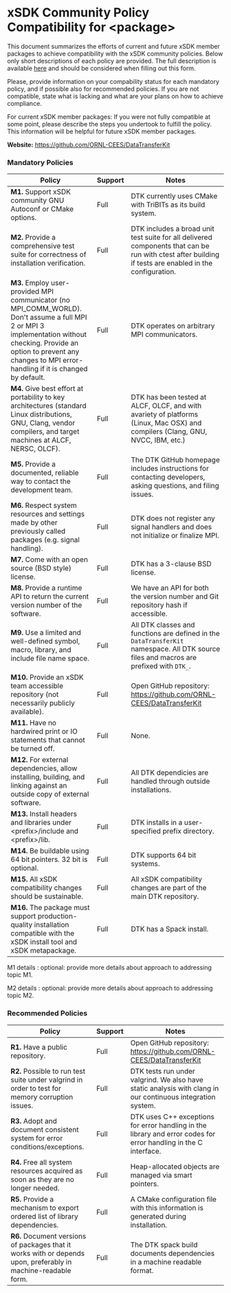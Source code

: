 # xSDK Community Policy Compatibility for \<package\>

This document summarizes the efforts of current and future xSDK member packages to achieve compatibility with the xSDK community policies. Below only short descriptions of each policy are provided. The full description is available [here](https://docs.google.com/document/d/1DCx2Duijb0COESCuxwEEK1j0BPe2cTIJ-AjtJxt3290/edit#heading=h.2hp5zbf0n3o3)
and should be considered when filling out this form.

Please, provide information on your compability status for each mandatory policy, and if possible also for recommended policies.
If you are not compatible, state what is lacking and what are your plans on how to achieve compliance.

For current xSDK member packages: If you were not fully compatible at some point, please describe the steps you undertook to fulfill the policy. This information will be helpful for future xSDK member packages.

**Website:** https://github.com/ORNL-CEES/DataTransferKit

### Mandatory Policies

| Policy                 |Support| Notes                   |
|------------------------|-------|-------------------------|
|**M1.** Support xSDK community GNU Autoconf or CMake options. |Full| DTK currently uses CMake with TriBITs as its build system.|
|**M2.** Provide a comprehensive test suite for correctness of installation verification. |Full| DTK includes a broad unit test suite for all delivered components that can be run with ctest after building if tests are enabled in the configuration.|
|**M3.** Employ user-provided MPI communicator (no MPI_COMM_WORLD). Don't assume a full MPI 2 or MPI 3 implementation without checking. Provide an option to prevent any changes to MPI error-handling if it is changed by default. |Full| DTK operates on arbitrary MPI communicators. |
|**M4.** Give best effort at portability to key architectures (standard Linux distributions, GNU, Clang, vendor compilers, and target machines at ALCF, NERSC, OLCF). |Full| DTK has been tested at ALCF, OLCF, and with avariety of platforms (Linux, Mac OSX) and compilers (Clang, GNU, NVCC, IBM, etc.) |
|**M5.** Provide a documented, reliable way to contact the development team. |Full| The DTK GitHub homepage includes instructions for contacting developers, asking questions, and filing issues. |
|**M6.** Respect system resources and settings made by other previously called packages (e.g. signal handling). |Full| DTK does not register any signal handlers and does not initialize or finalize MPI. |
|**M7.** Come with an open source (BSD style) license. |Full| DTK has a 3-clause BSD license. |
|**M8.** Provide a runtime API to return the current version number of the software. |Full| We have an API for both the version number and Git repository hash if accessible. |
|**M9.** Use a limited and well-defined symbol, macro, library, and include file name space. |Full| All DTK classes and functions are defined in the `DataTransferKit` namespace. All DTK source files and macros are prefixed with `DTK_`. |
|**M10.** Provide an xSDK team accessible repository (not necessarily publicly available). |Full| Open GitHub repository: https://github.com/ORNL-CEES/DataTransferKit |
|**M11.** Have no hardwired print or IO statements that cannot be turned off. |Full| None. |
|**M12.** For external dependencies, allow installing, building, and linking against an outside copy of external software. |Full| All DTK dependicies are handled through outside installations. |
|**M13.** Install headers and libraries under \<prefix\>/include and \<prefix\>/lib. |Full| DTK installs in a user-specified prefix directory. |
|**M14.** Be buildable using 64 bit pointers. 32 bit is optional. |Full| DTK supports 64 bit systems. |
|**M15.** All xSDK compatibility changes should be sustainable. |Full| All xSDK compatibility changes are part of the main DTK repository. |
|**M16.** The package must support production-quality installation compatible with the xSDK install tool and xSDK metapackage. |Full| DTK has a Spack install. |

M1 details <a id="m1-details"></a>: optional: provide more details about approach to addressing topic M1.

M2 details <a id="m2-details"></a>: optional: provide more details about approach to addressing topic M2.

### Recommended Policies

| Policy                 |Support| Notes                   |
|------------------------|-------|-------------------------|
|**R1.** Have a public repository. |Full| Open GitHub repository: https://github.com/ORNL-CEES/DataTransferKit |
|**R2.** Possible to run test suite under valgrind in order to test for memory corruption issues. |Full| DTK tests run under valgrind. We also have static analysis with clang in our continuous integration system. |
|**R3.** Adopt and document consistent system for error conditions/exceptions. |Full| DTK uses C++ exceptions for error handling in the library and error codes for error handling in the C interface. |
|**R4.** Free all system resources acquired as soon as they are no longer needed. |Full| Heap-allocated objects are managed via smart pointers. |
|**R5.** Provide a mechanism to export ordered list of library dependencies. |Full| A CMake configuration file with this information is generated during installation. |
|**R6.** Document versions of packages that it works with or depends upon, preferably in machine-readable form.  |Full| The DTK spack build documents dependencies in a machine readable format. |
